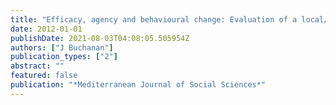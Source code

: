 ```yaml
---
title: "Efficacy, agency and behavioural change: Evaluation of a local/global sustainability education program"
date: 2012-01-01
publishDate: 2021-08-03T04:08:05.505954Z
authors: ["J Buchanan"]
publication_types: ["2"]
abstract: ""
featured: false
publication: "*Mediterranean Journal of Social Sciences*"
---
```


